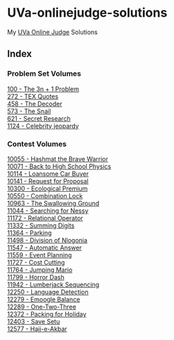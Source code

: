 # UVa-onlinejudge-solutions
My [UVa Online Judge](https://uva.onlinejudge.org/index.php?option=com_onlinejudge&Itemid=15) Solutions

## Index
### Problem Set Volumes
[100 - The 3n + 1 Problem](https://github.com/nas7ybruises/uva-onlinejudge-solutions/blob/master/Problem%20Set%20Volumes/Volume%2001/100.cpp)<br>
[272 - TEX Quotes](https://github.com/nas7ybruises/uva-onlinejudge-solutions/blob/master/Problem%20Set%20Volumes/Volume%2002/272.cpp)<br>
[458 - The Decoder](https://github.com/nas7ybruises/uva-onlinejudge-solutions/blob/master/Problem%20Set%20Volumes/Volume%2004/458.cpp)<br>
[573 - The Snail](https://github.com/nas7ybruises/uva-onlinejudge-solutions/blob/master/Problem%20Set%20Volumes/Volume%2005/573.cpp)<br>
[621 - Secret Research](https://github.com/nas7ybruises/uva-onlinejudge-solutions/blob/master/Problem%20Set%20Volumes/Volume%2006/621.cpp)<br>
[1124 - Celebrity jeopardy](https://github.com/nas7ybruises/uva-onlinejudge-solutions/blob/master/Problem%20Set%20Volumes/Volume%2011/1124.cpp)<br>
### Contest Volumes
[10055 - Hashmat the Brave Warrior](https://github.com/nas7ybruises/uva-onlinejudge-solutions/blob/master/Contest%20Volumes/Volume%20100/10055.cpp)<br>
[10071 - Back to High School Physics](https://github.com/nas7ybruises/uva-onlinejudge-solutions/blob/master/Contest%20Volumes/Volume%20100/10071.cpp)<br>
[10114 - Loansome Car Buyer](https://github.com/nas7ybruises/uva-onlinejudge-solutions/blob/master/Contest%20Volumes/Volume%20101/10114.cpp)<br>
[10141 - Request for Proposal](https://github.com/nas7ybruises/uva-onlinejudge-solutions/blob/master/Contest%20Volumes/Volume%20101/10141%20-%20Request%20for%20Proposal.cpp)<br>
[10300 - Ecological Premium](https://github.com/nas7ybruises/uva-onlinejudge-solutions/blob/master/Contest%20Volumes/Volume%20103/10300.cpp)<br>
[10550 - Combination Lock](https://github.com/nas7ybruises/uva-onlinejudge-solutions/blob/master/Contest%20Volumes/Volume%20105/10550.cpp)<br>
[10963 - The Swallowing Ground](https://github.com/nas7ybruises/uva-onlinejudge-solutions/blob/master/Contest%20Volumes/Volume%20109/10963.cpp)<br>
[11044 - Searching for Nessy](https://github.com/nas7ybruises/uva-onlinejudge-solutions/blob/master/Contest%20Volumes/Volume%20110/11044.cpp)<br>
[11172 - Relational Operator](https://github.com/nas7ybruises/uva-onlinejudge-solutions/blob/master/Contest%20Volumes/Volume%20111/11172.cpp)<br>
[11332 - Summing Digits](https://github.com/nas7ybruises/uva-onlinejudge-solutions/blob/master/Contest%20Volumes/Volume%20113/11332.cpp)<br>
[11364 - Parking](https://github.com/nas7ybruises/uva-onlinejudge-solutions/blob/master/Contest%20Volumes/Volume%20113/11364.cpp)<br>
[11498 - Division of Nlogonia](https://github.com/nas7ybruises/uva-onlinejudge-solutions/blob/master/Contest%20Volumes/Volume%20114/11498.cpp)<br>
[11547 - Automatic Answer](https://github.com/nas7ybruises/uva-onlinejudge-solutions/blob/master/Contest%20Volumes/Volume%20115/11547.cpp)<br>
[11559 - Event Planning](https://github.com/nas7ybruises/uva-onlinejudge-solutions/blob/master/Contest%20Volumes/Volume%20115/11559.cpp)<br>
[11727 - Cost Cutting](https://github.com/nas7ybruises/uva-onlinejudge-solutions/blob/master/Contest%20Volumes/Volume%20117/11727.cpp)<br>
[11764 - Jumping Mario](https://github.com/nas7ybruises/uva-onlinejudge-solutions/blob/master/Contest%20Volumes/Volume%20117/11764.cpp)<br>
[11799 - Horror Dash](https://github.com/nas7ybruises/uva-onlinejudge-solutions/blob/master/Contest%20Volumes/Volume%20117/11799.cpp)<br>
[11942 - Lumberjack Sequencing](https://github.com/nas7ybruises/uva-onlinejudge-solutions/blob/master/Contest%20Volumes/Volume%20119/11942.cpp)<br>
[12250 - Language Detection](https://github.com/nas7ybruises/uva-onlinejudge-solutions/blob/master/Contest%20Volumes/Volume%20122/12250.cpp)<br>
[12279 - Emoogle Balance](https://github.com/nas7ybruises/uva-onlinejudge-solutions/blob/master/Contest%20Volumes/Volume%20122/12279.cpp)<br>
[12289 - One-Two-Three](https://github.com/nas7ybruises/uva-onlinejudge-solutions/blob/master/Contest%20Volumes/Volume%20122/12289.cpp)<br>
[12372 - Packing for Holiday](https://github.com/nas7ybruises/uva-onlinejudge-solutions/blob/master/Contest%20Volumes/Volume%20123/12372.cpp)<br>
[12403 - Save Setu](https://github.com/nas7ybruises/uva-onlinejudge-solutions/blob/master/Contest%20Volumes/Volume%20124/12403.cpp)<br>
[12577 - Hajj-e-Akbar](https://github.com/nas7ybruises/uva-onlinejudge-solutions/blob/master/Contest%20Volumes/Volume%20125/12577.cpp)<br>
